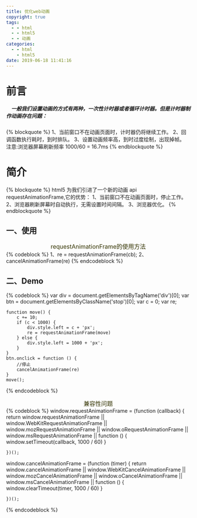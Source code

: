 ```yaml
---
title: 优化web动画
copyright: true
tags:
  - - html
  - - html5
  - - 动画
categories:
  - - html
    - html5
date: 2019-06-18 11:41:16
---
```


# 前言

##### &emsp;一般我们设置动画的方式有两种，一次性计时器或者循环计时器。但是计时器制作动画存在问题：

{% blockquote %}
1、当前窗口不在动画页面时，计时器仍将继续工作。
2、回调函数执行耗时，到时排队。
3、设置动画频率高，到时过度绘制，出现掉帧。
注意:浏览器屏幕刷新频率 1000/60 = 16.7ms
{% endblockquote %}

# 简介

{% blockquote %}
html5 为我们引进了一个新的动画 api requestAnimationFrame,它的优势：
1、当前窗口不在动画页面时，停止工作。
2、浏览器刷新屏幕时自动执行，无需设置时间间隔。
3、浏览器优化。
{% endblockquote %}

## 一、使用

<center><font color='#3333' size='3'>requestAnimationFrame的使用方法</font></center>
{% codeblock  %}
1、re = requestAnimationFrame(cb); <!-- 屏幕每次绘制时执行回调函数cb -->
2、cancelAnimationFrame(re)  <!-- 结束动画 -->
{% endcodeblock %}

## 二、Demo

{% codeblock  %}
var div = document.getElementsByTagName('div')[0];
var btn = document.getElementsByClassName('stop')[0];
var c = 0;
var re;

    function move() {
        c += 10;
        if (c < 1000) {
            div.style.left = c + 'px';
            re = requestAnimationFrame(move)
        } else {
            div.style.left = 1000 + 'px';
        }
    }
    btn.onclick = function () {
        //停止
        cancelAnimationFrame(re)
    }
    move();

{% endcodeblock %}

<center><font color='#3333' size='3'>兼容性问题</font></center>
{% codeblock  %}
<!-- 因为早期的浏览器不支持requestAnimationFrame     所以我们可以用js兼容写法 -->
window.requestAnimationFrame = (function (callback) {
        return window.requestAnimationFrame ||
            window.WebKitRequestAnimationFrame ||
            window.mozRequestAnimationFrame ||
            window.oRequestAnimationFrame ||
            window.msRequestAnimationFrame ||
            function () {
                window.setTimeout(callback, 1000 / 60)
            }

    })();

<!-- 取消动画 -->

window.cancelAnimationFrame = (function (timer) {
return window.cancelAnimationFrame ||
window.WebKitCancelAnimationFrame ||
window.mozCancelAnimationFrame ||
window.oCancelAnimationFrame ||
window.msCancelAnimationFrame ||
function () {
window.clearTimeout(timer, 1000 / 60)
}

    })();

{% endcodeblock %}
